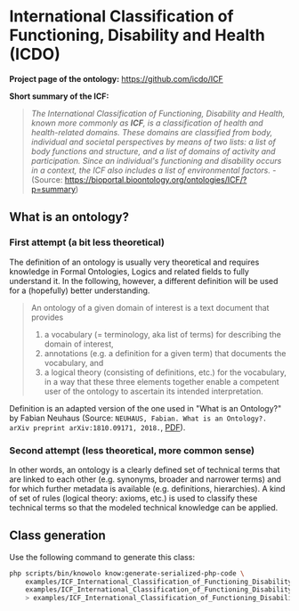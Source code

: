 # International Classification of Functioning, Disability and Health (ICDO)

**Project page of the ontology:** https://github.com/icdo/ICF

**Short summary of the ICF:**

> *The International Classification of Functioning, Disability and Health, known more commonly as **ICF**, is a classification of health and health-related domains. These domains are classified from body, individual and societal perspectives by means of two lists: a list of body functions and structure, and a list of domains of activity and participation. Since an individual's functioning and disability occurs in a context, the ICF also includes a list of environmental factors.* - (Source: https://bioportal.bioontology.org/ontologies/ICF/?p=summary)

## What is an ontology?

### First attempt (a bit less theoretical)

The definition of an ontology is usually very theoretical and requires knowledge in Formal Ontologies, Logics and related fields to fully understand it.
In the following, however, a different definition will be used for a (hopefully) better understanding.

> An ontology of a given domain of interest is a text document that provides
> 1. a vocabulary (= terminology, aka list of terms) for describing the domain of interest,
> 2. annotations (e.g. a definition for a given term) that documents the vocabulary, and
> 3. a logical theory (consisting of definitions, etc.) for the vocabulary, in a way that these three elements together enable a competent user of the ontology to ascertain its intended interpretation.

Definition is an adapted version of the one used in "What is an Ontology?" by Fabian Neuhaus (Source: `NEUHAUS, Fabian. What is an Ontology?. arXiv preprint arXiv:1810.09171, 2018.`, [PDF](https://arxiv.org/abs/1810.09171)).

### Second attempt (less theoretical, more common sense)

In other words, an ontology is a clearly defined set of technical terms that are linked to each other (e.g. synonyms, broader and narrower terms) and for which further metadata is available (e.g. definitions, hierarchies). A kind of set of rules (logical theory: axioms, etc.) is used to classify these technical terms so that the modeled technical knowledge can be applied.

## Class generation

Use the following command to generate this class:

```bash
php scripts/bin/knowolo know:generate-serialized-php-code \
    examples/ICF_International_Classification_of_Functioning_Disability_and_Health/ICF_1.0.2_2012-08-05.owl \
    examples/ICF_International_Classification_of_Functioning_Disability_and_Health/knowolo.json \
    > examples/ICF_International_Classification_of_Functioning_Disability_and_Health/ICF.php
```
